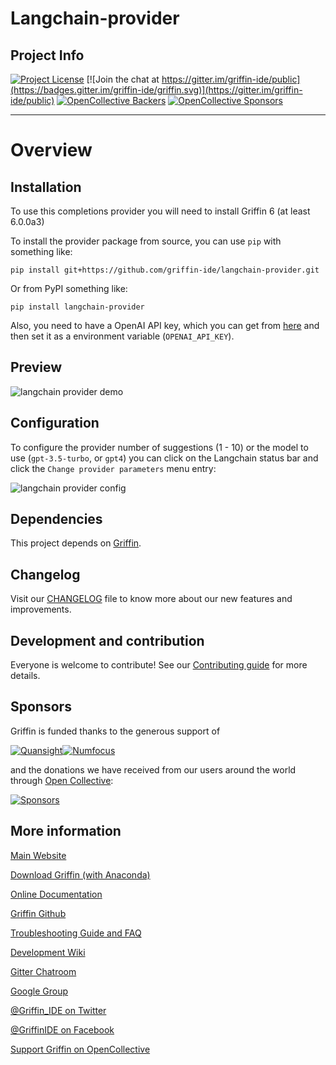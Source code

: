 # Langchain-provider

## Project Info

[![Project License](https://img.shields.io/github/license/griffin-ide/langchain-provider)](./LICENSE)
[![Join the chat at https://gitter.im/griffin-ide/public](https://badges.gitter.im/griffin-ide/griffin.svg)](https://gitter.im/griffin-ide/public)
[![OpenCollective Backers](https://opencollective.com/griffin/backers/badge.svg?color=blue)](#backers)
[![OpenCollective Sponsors](https://opencollective.com/griffin/sponsors/badge.svg?color=blue)](#sponsors)

----

# Overview


## Installation

To use this completions provider you will need to install Griffin 6 (at least 6.0.0a3)

To install the provider package from source, you can use `pip` with something like:

    pip install git+https://github.com/griffin-ide/langchain-provider.git

Or from PyPI something like:

    pip install langchain-provider

Also, you need to have a OpenAI API key, which you can get from [here](https://platform.openai.com/signup) and then set it as a environment variable (`OPENAI_API_KEY`).

## Preview

![langchain provider demo](https://raw.githubusercontent.com/griffin-ide/langchain-provider/master/langchain-provider.gif)

## Configuration

To configure the provider number of suggestions (1 - 10) or the model to use (`gpt-3.5-turbo`, or `gpt4`) you can click on the Langchain status bar and click the `Change provider parameters` menu entry:

![langchain provider config](https://raw.githubusercontent.com/griffin-ide/langchain-provider/master/langchain-provider-config.gif)

## Dependencies

This project depends on [Griffin](https://github.com/griffin-ide/griffin).

## Changelog

Visit our [CHANGELOG](CHANGELOG.md) file to know more about our new features and improvements.

## Development and contribution

Everyone is welcome to contribute! See our [Contributing guide](CONTRIBUTING.md) for more details.

## Sponsors

Griffin is funded thanks to the generous support of

[![Quansight](https://user-images.githubusercontent.com/16781833/142477716-53152d43-99a0-470c-a70b-c04bbfa97dd4.png)](https://www.quansight.com/)[![Numfocus](https://i2.wp.com/numfocus.org/wp-content/uploads/2017/07/NumFocus_LRG.png?fit=320%2C148&ssl=1)](https://numfocus.org/)

and the donations we have received from our users around the world through [Open Collective](https://opencollective.com/griffin/):

[![Sponsors](https://opencollective.com/griffin/sponsors.svg)](https://opencollective.com/griffin#support)

## More information

[Main Website](https://www.griffin-ide.org/)

[Download Griffin (with Anaconda)](https://www.anaconda.com/download/)

[Online Documentation](https://docs.griffin-ide.org/)

[Griffin Github](https://github.com/griffin-ide/griffin)

[Troubleshooting Guide and FAQ](
https://github.com/griffin-ide/griffin/wiki/Troubleshooting-Guide-and-FAQ)

[Development Wiki](https://github.com/griffin-ide/griffin/wiki/Dev:-Index)

[Gitter Chatroom](https://gitter.im/griffin-ide/public)

[Google Group](https://groups.google.com/group/griffinlib)

[@Griffin_IDE on Twitter](https://twitter.com/griffin_ide)

[@GriffinIDE on Facebook](https://www.facebook.com/GriffinIDE/)

[Support Griffin on OpenCollective](https://opencollective.com/griffin/)

